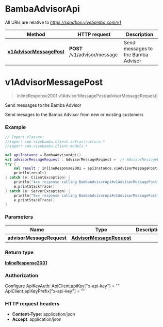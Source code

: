 # BambaAdvisorApi

All URIs are relative to *https://sandbox.vivebamba.com/v1*

Method | HTTP request | Description
------------- | ------------- | -------------
[**v1AdvisorMessagePost**](BambaAdvisorApi.md#v1AdvisorMessagePost) | **POST** /v1/advisor/message | Send messages to the Bamba Advisor


<a name="v1AdvisorMessagePost"></a>
# **v1AdvisorMessagePost**
> InlineResponse2001 v1AdvisorMessagePost(advisorMessageRequest)

Send messages to the Bamba Advisor

Send mesages to the Bamba Advisor from new or existing customers

### Example
```kotlin
// Import classes:
//import com.vivebamba.client.infrastructure.*
//import com.vivebamba.client.models.*

val apiInstance = BambaAdvisorApi()
val advisorMessageRequest : AdvisorMessageRequest =  // AdvisorMessageRequest | 
try {
    val result : InlineResponse2001 = apiInstance.v1AdvisorMessagePost(advisorMessageRequest)
    println(result)
} catch (e: ClientException) {
    println("4xx response calling BambaAdvisorApi#v1AdvisorMessagePost")
    e.printStackTrace()
} catch (e: ServerException) {
    println("5xx response calling BambaAdvisorApi#v1AdvisorMessagePost")
    e.printStackTrace()
}
```

### Parameters

Name | Type | Description  | Notes
------------- | ------------- | ------------- | -------------
 **advisorMessageRequest** | [**AdvisorMessageRequest**](AdvisorMessageRequest.md)|  | [optional]

### Return type

[**InlineResponse2001**](InlineResponse2001.md)

### Authorization


Configure ApiKeyAuth:
    ApiClient.apiKey["x-api-key"] = ""
    ApiClient.apiKeyPrefix["x-api-key"] = ""

### HTTP request headers

 - **Content-Type**: application/json
 - **Accept**: application/json

